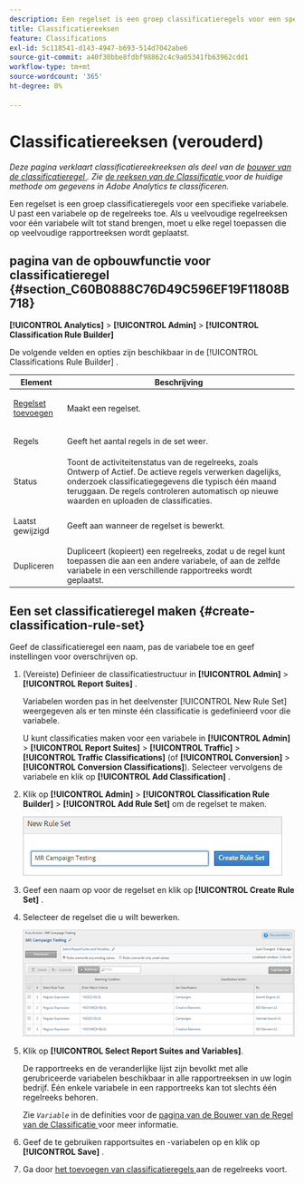 ```yaml
---
description: Een regelset is een groep classificatieregels voor een specifieke variabele. U past een variabele op de regelreeks toe. Als u veelvoudige regelreeksen voor één variabele wilt tot stand brengen, moet u elke regel toepassen die op veelvoudige rapportreeksen wordt geplaatst.
title: Classificatiereeksen
feature: Classifications
exl-id: 5c118541-d143-4947-b693-514d7042abe6
source-git-commit: a40f30bbe8fdbf98862c4c9a05341fb63962cdd1
workflow-type: tm+mt
source-wordcount: '365'
ht-degree: 0%

---
```


# Classificatiereeksen (verouderd)

*Deze pagina verklaart classificatiereekreeksen als deel van de [ bouwer van de classificatieregel ](classification-rule-builder.md). Zie [ de reeksen van de Classificatie ](../sets/overview.md) voor de huidige methode om gegevens in Adobe Analytics te classificeren.*

Een regelset is een groep classificatieregels voor een specifieke variabele. U past een variabele op de regelreeks toe. Als u veelvoudige regelreeksen voor één variabele wilt tot stand brengen, moet u elke regel toepassen die op veelvoudige rapportreeksen wordt geplaatst.

## pagina van de opbouwfunctie voor classificatieregel {#section_C60B0888C76D49C596EF19F11808B718}

**[!UICONTROL Analytics]** > **[!UICONTROL Admin]** > **[!UICONTROL Classification Rule Builder]**

De volgende velden en opties zijn beschikbaar in de [!UICONTROL Classifications Rule Builder] .

<table id="table_A5D92409969747E39E041216A5AA32CD"> 
 <thead> 
  <tr> 
   <th colname="col1" class="entry"> Element </th> 
   <th colname="col2" class="entry"> Beschrijving </th> 
  </tr> 
 </thead>
 <tbody> 
  <tr> 
   <td colname="col1"> <p><a href="/help/components/classifications/crb/classification-rule-set.md"  > Regelset toevoegen </a> </p> </td> 
   <td colname="col2"> <p>Maakt een regelset. </p> </td> 
  </tr> 
  <tr> 
   <td colname="col1"> <p>Regels </p> </td> 
   <td colname="col2"> Geeft het aantal regels in de set weer. </td> 
  </tr> 
  <tr> 
   <td colname="col1"> <p>Status </p> </td> 
   <td colname="col2"> Toont de activiteitenstatus van de regelreeks, zoals Ontwerp of Actief. De actieve regels verwerken dagelijks, onderzoek classificatiegegevens die typisch één maand teruggaan. De regels controleren automatisch op nieuwe waarden en uploaden de classificaties. </td> 
  </tr> 
  <tr> 
   <td colname="col1"> <p>Laatst gewijzigd </p> </td> 
   <td colname="col2"> Geeft aan wanneer de regelset is bewerkt. </td> 
  </tr> 
  <tr> 
   <td colname="col1"> <p>Dupliceren </p> </td> 
   <td colname="col2"> Dupliceert (kopieert) een regelreeks, zodat u de regel kunt toepassen die aan een andere variabele, of aan de zelfde variabele in een verschillende rapportreeks wordt geplaatst. </td> 
  </tr> 
 </tbody> 
</table>

## Een set classificatieregel maken {#create-classification-rule-set}

Geef de classificatieregel een naam, pas de variabele toe en geef instellingen voor overschrijven op.

1. (Vereiste) Definieer de classificatiestructuur in **[!UICONTROL Admin]** > **[!UICONTROL Report Suites]** .

   Variabelen worden pas in het deelvenster [!UICONTROL New Rule Set] weergegeven als er ten minste één classificatie is gedefinieerd voor die variabele.

   U kunt classificaties maken voor een variabele in **[!UICONTROL Admin]** > **[!UICONTROL Report Suites]** > **[!UICONTROL Traffic]** > **[!UICONTROL Traffic Classifications]** (of **[!UICONTROL Conversion]** > **[!UICONTROL Conversion Classifications]**). Selecteer vervolgens de variabele en klik op **[!UICONTROL Add Classification]** .

1. Klik op **[!UICONTROL Admin]** > **[!UICONTROL Classification Rule Builder]** > **[!UICONTROL Add Rule Set]** om de regelset te maken.

   ![](assets/new_rule_set.png)

1. Geef een naam op voor de regelset en klik op **[!UICONTROL Create Rule Set]** .
1. Selecteer de regelset die u wilt bewerken.

   ![](assets/classification_rules_page.png)

1. Klik op **[!UICONTROL Select Report Suites and Variables]**.

   De rapportreeks en de veranderlijke lijst zijn bevolkt met alle gerubriceerde variabelen beschikbaar in alle rapportreeksen in uw login bedrijf. Één enkele variabele in een rapportreeks kan tot slechts één regelreeks behoren.

   Zie *`Variable`* in de definities voor de [ pagina van de Bouwer van de Regel van de Classificatie ](/help/components/classifications/crb/classification-rule-definitions.md) voor meer informatie.
1. Geef de te gebruiken rapportsuites en -variabelen op en klik op **[!UICONTROL Save]** .
1. Ga door [ het toevoegen van classificatieregels ](/help/components/classifications/crb/classification-rule-set.md) aan de regelreeks voort.
